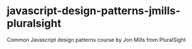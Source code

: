 # javascript-design-patterns-jmills-pluralsight
Common Javascript design patterns course by Jon Mills from PluralSight
